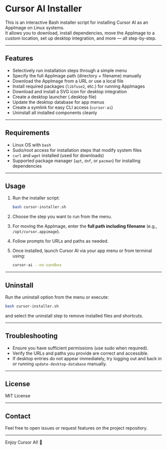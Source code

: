 # Cursor AI Installer

This is an interactive Bash installer script for installing Cursor AI as an AppImage on Linux systems.  
It allows you to download, install dependencies, move the AppImage to a custom location, set up desktop integration, and more — all step-by-step.

---

## Features

- Selectively run installation steps through a simple menu  
- Specify the full AppImage path (directory + filename) manually  
- Download the AppImage from a URL or use a local file  
- Install required packages (`libfuse2`, etc.) for running AppImages  
- Download and install a SVG icon for desktop integration  
- Create a desktop launcher (.desktop file)  
- Update the desktop database for app menus  
- Create a symlink for easy CLI access (`cursor-ai`)  
- Uninstall all installed components cleanly  

---

## Requirements

- Linux OS with `bash`  
- Sudo/root access for installation steps that modify system files  
- `curl` and `wget` installed (used for downloads)  
- Supported package manager (`apt`, `dnf`, or `pacman`) for installing dependencies  

---

## Usage

1. Run the installer script:

   ```bash
   bash cursor-installer.sh
   ```

2. Choose the step you want to run from the menu.

3. For moving the AppImage, enter the **full path including filename** (e.g., `/opt/cursor.appimage`).

4. Follow prompts for URLs and paths as needed.

5. Once installed, launch Cursor AI via your app menu or from terminal using:

   ```bash
   cursor-ai --no-sandbox
   ```

---

## Uninstall

Run the uninstall option from the menu or execute:

```bash
bash cursor-installer.sh
```

and select the uninstall step to remove installed files and shortcuts.

---

## Troubleshooting

- Ensure you have sufficient permissions (use sudo when required).  
- Verify the URLs and paths you provide are correct and accessible.  
- If desktop entries do not appear immediately, try logging out and back in or running `update-desktop-database` manually.

---

## License

MIT License

---

## Contact

Feel free to open issues or request features on the project repository.

---

Enjoy Cursor AI! 🚀
